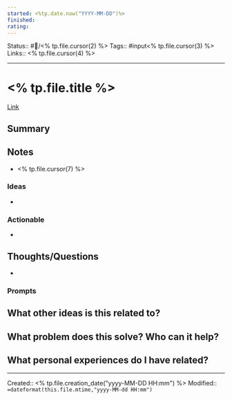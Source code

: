 ```yaml
---
started: <%tp.date.now("YYYY-MM-DD")%>
finished: 
rating: 
---
```


Status:: #📖/<% tp.file.cursor(2) %>
Tags:: #input<% tp.file.cursor(3) %>
Links:: <% tp.file.cursor(4) %>
___

# <% tp.file.title %>

[Link](<% tp.file.cursor(6) %>)

## Summary

> 

## Notes
- <% tp.file.cursor(7) %>

### Ideas
- 

### Actionable
- 

## Thoughts/Questions
- 

### Prompts
**What other ideas is this related to?**
- 

**What problem does this solve? Who can it help?**
- 

**What personal experiences do I have related?**
- 

___
Created:: <% tp.file.creation_date("yyyy-MM-DD HH:mm") %>
Modified:: `=dateformat(this.file.mtime,"yyyy-MM-dd HH:mm")`
